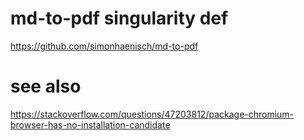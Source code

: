 # md-to-pdf singularity def

https://github.com/simonhaenisch/md-to-pdf

# see also

https://stackoverflow.com/questions/47203812/package-chromium-browser-has-no-installation-candidate
